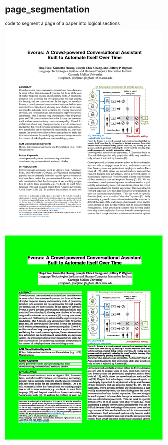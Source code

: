 # page_segmentation
code to segment a page of a paper into logical sections


![Sample Input](/images/evorus-0000.png)
![Output](/images/evorus-0000.green.png)